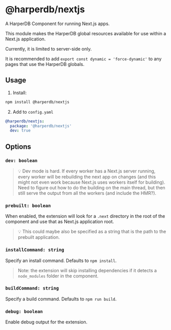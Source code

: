 # @harperdb/nextjs

A HarperDB Component for running Next.js apps.

This module makes the HarperDB global resources available for use within a Next.js application.

Currently, it is limited to server-side only.

It is recommended to add `export const dynamic = 'force-dynamic'` to any pages that use the HarperDB globals.

## Usage

1. Install:
```sh
npm install @harperdb/nextjs
```
2. Add to `config.yaml`
```yaml
@harperdb/nextjs:
  package: '@harperdb/nextjs'
  dev: true
```

## Options

### `dev: boolean`

> 💡 Dev mode is hard. If every worker has a Next.js server running, every worker will be rebuilding the next app on changes (and this might not even work because Next.js uses workers itself for building). Need to figure out how to do the building on the main thread, but then still serve the output from all the workers (and include the HMR?).

### `prebuilt: boolean`

When enabled, the extension will look for a `.next` directory in the root of the component and use that as Next.js application root.

> 💡 This could maybe also be specified as a string that is the path to the prebuilt application.

### `installCommand: string`

Specify an install command. Defaults to `npm install`.

> Note: the extension will skip installing dependencies if it detects a `node_modules` folder in the component.

### `buildCommand: string`

Specify a build command. Defaults to `npm run build`.

### `debug: boolean`

Enable debug output for the extension.